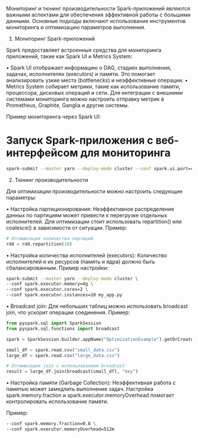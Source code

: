 Мониторинг и тюнинг производительности Spark-приложений являются важными аспектами для обеспечения эффективной работы с большими данными. Основные подходы включают использование инструментов мониторинга и оптимизацию параметров выполнения.

1. Мониторинг Spark-приложений

Spark предоставляет встроенные средства для мониторинга приложений, такие как Spark UI и Metrics System:

 • Spark UI отображает информацию о DAG, стадиях выполнения, задачах, исполнителях (executors) и памяти. Это помогает анализировать узкие места (bottlenecks) и неэффективные операции.
 • Metrics System собирает метрики, такие как использование памяти, процессора, дисковых операций и сети. Для интеграции с внешними системами мониторинга можно настроить отправку метрик в Prometheus, Graphite, Ganglia и другие системы.

Пример мониторинга через Spark UI:

# Запуск Spark-приложения с веб-интерфейсом для мониторинга
```bash
spark-submit --master yarn --deploy-mode cluster --conf spark.ui.port=4040 my_app.py
```
2. Тюнинг производительности

Для оптимизации производительности можно настроить следующие параметры:

 • Настройка партиционирования:
Неэффективное распределение данных по партициям может привести к перегрузке отдельных исполнителей. Для оптимизации стоит использовать repartition() или coalesce() в зависимости от ситуации.
Пример:
```python
# Оптимизация количества партиций
rdd = rdd.repartition(10)
```

 • Настройка количества исполнителей (executors):
Количество исполнителей и их ресурсов (память и ядра) должно быть сбалансированным.
Пример настройки:
```bash
spark-submit --master yarn --deploy-mode cluster \
--conf spark.executor.memory=4g \
--conf spark.executor.cores=2 \
--conf spark.executor.instances=10 my_app.py
```

 • Broadcast join:
Для небольших таблиц можно использовать broadcast join, что ускорит операции соединения.
Пример:
```python
from pyspark.sql import SparkSession
from pyspark.sql.functions import broadcast

spark = SparkSession.builder.appName("OptimizationExample").getOrCreate()

small_df = spark.read.csv("small_data.csv")
large_df = spark.read.csv("large_data.csv")

# Оптимизация join с использованием broadcast
result = large_df.join(broadcast(small_df), "key")
```

 • Настройка памяти (Garbage Collection):
Неэффективная работа с памятью может замедлить выполнение задач. Настройка spark.memory.fraction и spark.executor.memoryOverhead помогает контролировать использование памяти.

Пример:
```bash
--conf spark.memory.fraction=0.8 \
--conf spark.executor.memoryOverhead=512m
```